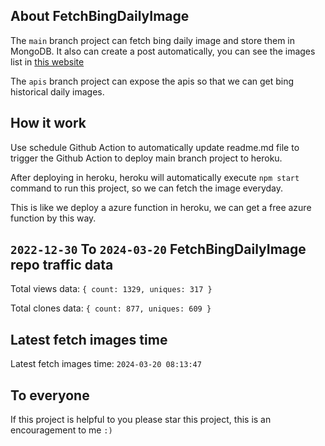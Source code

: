 ## About FetchBingDailyImage

The `main` branch project can fetch bing daily image and store them in MongoDB.
It also can create a post automatically, you can see the images list in [this website](https://oursalbum.netlify.app)

The `apis` branch project can expose the apis so that we can get bing historical daily images.

## How it work

Use schedule Github Action to automatically update readme.md file to trigger the Github Action to deploy main branch project to heroku.

After deploying in heroku, heroku will automatically execute `npm start` command to run this project, so we can fetch the image everyday.

This is like we deploy a azure function in heroku, we can get a free azure function by this way.

## `2022-12-30` To `2024-03-20` FetchBingDailyImage repo traffic data

Total views data: `{ count: 1329, uniques: 317 }`

Total clones data: `{ count: 877, uniques: 609 }`

## Latest fetch images time

Latest fetch images time: `2024-03-20 08:13:47`

## To everyone

If this project is helpful to you please star this project, this is an encouragement to me `:)`



